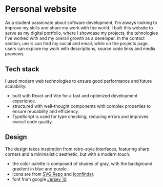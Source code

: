 # Personal website
As a student passionate about software development, I'm always looking to improve my skills and share my work with the world.
I built this website to serve as my digital portfolio, where I showcase my projects, the tehnologies I've worked with and my overall growth as a developer.
In the contact section, uesrs can find my social and email, while on the projects page, users can explore my work with descriptions, source code links and media previews.

## Tech stack
I used modern web technologies to ensure good performance and future scalability.
- built with React and Vite for a fast and optimized development experience.
- structured with well-thought components with complex properties to ensure reusability and efficiency.
- TypeScript is used for type checking, reducing errors and improves overall code quality.

## Design
The design takes inspiration from retro-style interfaces, featuring sharp corners and a minimalistic aesthetic, but with a modern touch.
- the color palette is composed of shades of gray, with the background gradient in blue and purple.
- icons are from [SVG Repo](https://www.svgrepo.com/) and [Iconfinder](https://www.iconfinder.com/).
- font from google [Jersey 10](https://fonts.google.com/specimen/Jersey+10).